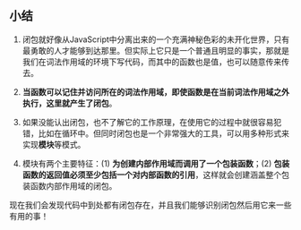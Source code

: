 ## 小结

1. 闭包就好像从JavaScript中分离出来的一个充满神秘色彩的未开化世界，只有最勇敢的人才能够到达那里。但实际上它只是一个普通且明显的事实，那就是我们在词法作用域的环境下写代码，而其中的函数也是值，也可以随意传来传去。

2. **当函数可以记住并访问所在的词法作用域，即使函数是在当前词法作用域之外执行，这里就产生了闭包**。

3. 如果没能认出闭包，也不了解它的工作原理，在使用它的过程中就很容易犯错，比如在循环中。但同时闭包也是一个非常强大的工具，可以用多种形式来实现**模块**等模式。

4. 模块有两个主要特征：(1) **为创建内部作用域而调用了一个包装函数**；(2) **包装函数的返回值必须至少包括一个对内部函数的引用**，这样就会创建涵盖整个包装函数内部作用域的闭包。

现在我们会发现代码中到处都有闭包存在，并且我们能够识别闭包然后用它来一些有用的事！

